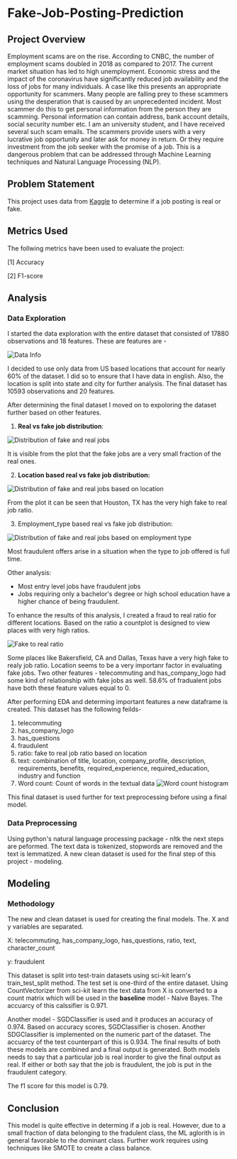 # Fake-Job-Posting-Prediction

## Project Overview

Employment scams are on the rise. According to CNBC, the number of employment scams doubled in 2018 as compared to 2017. The current market situation has led to high unemployment. Economic stress and the impact of the coronavirus have significantly reduced job availability and the loss of jobs for many individuals. A case like this presents an appropriate opportunity for scammers. Many people are falling prey to these scammers using the desperation that is caused by an unprecedented incident. Most scammer do this to get personal information from the person they are scamming. Personal information can contain address, bank account details, social security number etc.
I am an university student, and I have received several such scam emails. The scammers provide users with a very lucrative job opportunity and later ask for money in return. Or they require investment from the job seeker with the promise of a job. This is a dangerous problem that can be addressed through Machine Learning
techniques and Natural Language Processing (NLP).

## Problem Statement

This project uses data from [Kaggle](https://www.kaggle.com/shivamb/real-or-fake-fake-jobposting-prediction) to determine if a job posting is real or fake.

## Metrics Used

The follwing metrics have been used to evaluate the project:

[1] Accuracy

[2] F1-score

## Analysis

### Data Exploration

I started the data exploration with the entire dataset that consisted of 17880 observations and 18 features. These are features are - 

![Data Info](Images/dataset_info.png)

I decided to use only data from US based locations that account for nearly 60% of the dataset. I did so to ensure that I have data in english. Also, the location is split into state and city for further analysis. The final dataset has 10593 observations and 20 features. 

After determining the final dataset I moved on to expoloring the dataset further based on other features. 

1. **Real vs fake job distribution**:

![Distribution of fake and real jobs](Images/real-fake-countplot.png)

It is visible from the plot that the fake jobs are a very small fraction of the real ones.

2. **Location based real vs fake job distribution:**

![Distribution of fake and real jobs based on location](Images/location-real-fake-countplot.png)

From the plot it can be seen that Houston, TX has the very high fake to real job ratio. 

3. Employment_type based real vs fake job distribution:

![Distribution of fake and real jobs based on employment type](Images/employment-type-countplot.png)

Most fraudulent offers arise in a situation when the type to job offered is full time.

Other analysis:

- Most entry level jobs have fraudulent jobs
- Jobs requiring only a bachelor's degree or high school education have a higher chance of being fraudulent. 

To enhance the results of this analysis, I created a fraud to real ratio for different locations. Based on the ratio a countplot is designed to view places with very high ratios. 

![Fake to real ratio](Images/fake-to-real-ratio.png)

Some places like Bakersfield, CA and Dallas, Texas have a very high fake to realy job ratio. Location seems to be a very importanr factor in evaluating fake jobs. 
Two other features - telecommuting and has_company_logo had some kind of relationship with fake jobs as well. 58.6% of fradualent jobs have both these feature values equal to 0.

After performing EDA and determing important features a new dataframe is created. This dataset has the following feilds- 

1. telecommuting
2. has_company_logo	
3. has_questions	
4. fraudulent	
5. ratio: fake to real job ratio based on location
6. text: combination of title, location, company_profile, description, requirements, benefits, required_experience, required_education, industry and function
7. Word count: Count of words in the textual data
![Word count histogram](Images/hist-char-count.png)

This final dataset is used further for text preprocessing before using a final model.

### Data Preprocessing

Using python's natural language processing package - nltk the next steps are peformed. The text data is tokenized, stopwords are removed and the text is lemmatized. A new clean dataset is used for the final step of this project - modeling.

## Modeling

### Methodology

The new and clean dataset is used for creating the final models. The. X and y variables are separated. 

X: telecommuting, has_company_logo, has_questions, ratio, text, character_count

y: fraudulent

This dataset is split into test-train datasets using sci-kit learn's train_test_split method. The test set is one-third of the entire dataset. Using CountVectorizer from sci-kit learn the text data from X is converted to a count matrix which will be used in the **baseline** model - Naive Bayes. The accuarcy of this calssifier is 0.971. 

Another model - SGDClassifier is used and it produces an accuracy of 0.974. Based on accuracy scores, SGDClassifier is chosen. Another SDGClassifier is implemented on the numeric part of the dataset. The accuarcy of the test counterpart of this is 0.934. The final results of both these models are combined and a final output is generated. Both models needs to say that a particular job is real inorder to give the final output as real. If either or both say that the job is fraudulent, the job is put in the fraudulent category. 

The f1 score for this model is 0.79. 

## Conclusion

This model is quite effective in determing if a job is real. However, due to a small fraction of data belonging to the fradulent class, the ML aglorith is in general favorable to rhe dominant class. Further work requires using techniques like SMOTE to create a class balance.

